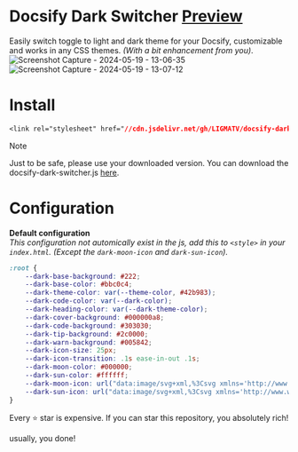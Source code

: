 # Docsify Dark Switcher [Preview](https://docsify-dark-switcher.vercel.app/)
Easily switch toggle to light and dark theme for your Docsify, customizable and works in any CSS themes.
*(With a bit enhancement from you)*.
![Screenshot Capture - 2024-05-19 - 13-06-35](https://github.com/LIGMATV/docsify-dark-switcher/assets/143163098/90db43ce-a63e-4cb7-8edd-b137f11ff95e)
![Screenshot Capture - 2024-05-19 - 13-07-12](https://github.com/LIGMATV/docsify-dark-switcher/assets/143163098/979526dd-0981-4f29-9eee-0b708ab8e150)

# Install
 
```css
<link rel="stylesheet" href="//cdn.jsdelivr.net/gh/LIGMATV/docsify-dark-switcher@main/docsify-dark-switcher.js">
```

> [!NOTE]
> Just to be safe, please use your downloaded version.
> You can download the docsify-dark-switcher.js <a href="https://cdn.jsdelivr.net/gh/LIGMATV/docsify-dark-switcher@main/docsify-dark-switcher.js" download>here</a>.

# Configuration

**Default configuration**  
*This configuration not automically exist in the js, add this to ``<style>`` in your ``index.html``. (Except the ``dark-moon-icon`` and ``dark-sun-icon``).*
```css
:root {
    --dark-base-background: #222;
    --dark-base-color: #bbc0c4;
    --dark-theme-color: var(--theme-color, #42b983);
    --dark-code-color: var(--dark-color);
    --dark-heading-color: var(--dark-theme-color);
    --dark-cover-background: #000000a8;
    --dark-code-background: #303030;
    --dark-tip-background: #2c0000;
    --dark-warn-background: #005842;
    --dark-icon-size: 25px;
    --dark-icon-transition: .1s ease-in-out .1s;
    --dark-moon-color: #000000;
    --dark-sun-color: #ffffff;
    --dark-moon-icon: url("data:image/svg+xml,%3Csvg xmlns='http://www.w3.org/2000/svg' width='32' height='32' viewBox='0 0 16 16'%3E%3Cpath fill='currentColor' d='M9.598 1.591a.749.749 0 0 1 .785-.175 7.001 7.001 0 1 1-8.967 8.967.75.75 0 0 1 .961-.96 5.5 5.5 0 0 0 7.046-7.046.75.75 0 0 1 .175-.786m1.616 1.945a7 7 0 0 1-7.678 7.678 5.499 5.499 0 1 0 7.678-7.678'/%3E%3C/svg%3E");
    --dark-sun-icon: url("data:image/svg+xml,%3Csvg xmlns='http://www.w3.org/2000/svg' width='32' height='32' viewBox='0 0 16 16'%3E%3Cpath fill='currentColor' d='M8 12a4 4 0 1 1 0-8a4 4 0 0 1 0 8m0-1.5a2.5 2.5 0 1 0 0-5a2.5 2.5 0 0 0 0 5m5.657-8.157a.75.75 0 0 1 0 1.061l-1.061 1.06a.749.749 0 0 1-1.275-.326a.749.749 0 0 1 .215-.734l1.06-1.06a.75.75 0 0 1 1.06 0Zm-9.193 9.193a.75.75 0 0 1 0 1.06l-1.06 1.061a.75.75 0 1 1-1.061-1.06l1.06-1.061a.75.75 0 0 1 1.061 0M8 0a.75.75 0 0 1 .75.75v1.5a.75.75 0 0 1-1.5 0V.75A.75.75 0 0 1 8 0M3 8a.75.75 0 0 1-.75.75H.75a.75.75 0 0 1 0-1.5h1.5A.75.75 0 0 1 3 8m13 0a.75.75 0 0 1-.75.75h-1.5a.75.75 0 0 1 0-1.5h1.5A.75.75 0 0 1 16 8m-8 5a.75.75 0 0 1 .75.75v1.5a.75.75 0 0 1-1.5 0v-1.5A.75.75 0 0 1 8 13m3.536-1.464a.75.75 0 0 1 1.06 0l1.061 1.06a.75.75 0 0 1-1.06 1.061l-1.061-1.06a.75.75 0 0 1 0-1.061M2.343 2.343a.75.75 0 0 1 1.061 0l1.06 1.061a.751.751 0 0 1-.018 1.042a.751.751 0 0 1-1.042.018l-1.06-1.06a.75.75 0 0 1 0-1.06Z'/%3E%3C/svg%3E");
}
```

Every ⭐ star is expensive. If you can star this repository, you absolutely rich!

usually, you done!
